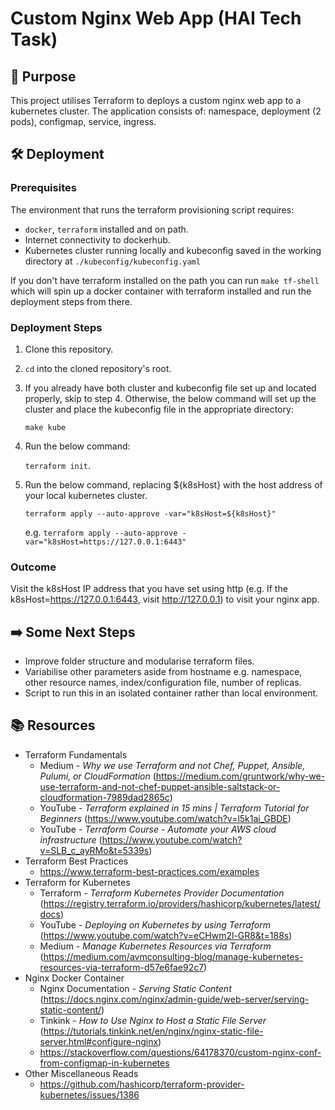 # Custom Nginx Web App (HAI Tech Task)

## 📝 Purpose

This project utilises Terraform to deploys a custom nginx web app to a kubernetes cluster. The application consists of: namespace, deployment (2 pods), configmap, service, ingress.

## 🛠️ Deployment

### Prerequisites

The environment that runs the terraform provisioning script requires:

- ```docker```, ```terraform``` installed and on path.
- Internet connectivity to dockerhub.
- Kubernetes cluster running locally and kubeconfig saved in the working directory at ```./kubeconfig/kubeconfig.yaml```

If you don't have terraform installed on the path you can run ```make tf-shell``` which will spin up a docker container with terraform installed and run the deployment steps from there.

### Deployment Steps

1.  Clone this repository.
2. ```cd``` into the cloned repository's root.
3. If you already have both cluster and kubeconfig file set up and located properly, skip to step 4. Otherwise, the below command will set up the cluster and place the kubeconfig file in the appropriate directory:

    ```make kube```

    

3. Run the below command:
    
    ```terraform init```.

4. Run the below command, replacing ${k8sHost} with the host address of your local kubernetes cluster.

    ```terraform apply --auto-approve -var="k8sHost=${k8sHost}"``` 
    
    e.g. ```terraform apply --auto-approve -var="k8sHost=https://127.0.0.1:6443"```

### Outcome

Visit the k8sHost IP address that you have set using http (e.g. If the k8sHost=https://127.0.0.1:6443, visit http://127.0.0.1) to visit your nginx app.

## ➡️ Some Next Steps

- Improve folder structure and modularise terraform files.
- Variabilise other parameters aside from hostname e.g. namespace, other resource names, index/configuration file, number of replicas.
- Script to run this in an isolated container rather than local environment.

## 📚 Resources

- Terraform Fundamentals
  - Medium - *Why we use Terraform and not Chef, Puppet, Ansible, Pulumi, or CloudFormation* (https://medium.com/gruntwork/why-we-use-terraform-and-not-chef-puppet-ansible-saltstack-or-cloudformation-7989dad2865c)
  - YouTube - *Terraform explained in 15 mins | Terraform Tutorial for Beginners* (https://www.youtube.com/watch?v=l5k1ai_GBDE)
  - YouTube - *Terraform Course - Automate your AWS cloud infrastructure* (https://www.youtube.com/watch?v=SLB_c_ayRMo&t=5339s)
- Terraform Best Practices
  - https://www.terraform-best-practices.com/examples
- Terraform for Kubernetes
  - Terraform - *Terraform Kubernetes Provider Documentation* (https://registry.terraform.io/providers/hashicorp/kubernetes/latest/docs)
  - YouTube - *Deploying on Kubernetes by using Terraform* (https://www.youtube.com/watch?v=eCHwm2l-GR8&t=188s)
  - Medium - *Manage Kubernetes Resources via Terraform* (https://medium.com/avmconsulting-blog/manage-kubernetes-resources-via-terraform-d57e6fae92c7)
- Nginx Docker Container
  - Nginx Documentation - *Serving Static Content* (https://docs.nginx.com/nginx/admin-guide/web-server/serving-static-content/)
  - Tinkink - *How to Use Nginx to Host a Static File Server* (https://tutorials.tinkink.net/en/nginx/nginx-static-file-server.html#configure-nginx)
  - https://stackoverflow.com/questions/64178370/custom-nginx-conf-from-configmap-in-kubernetes
- Other Miscellaneous Reads
  - https://github.com/hashicorp/terraform-provider-kubernetes/issues/1386
